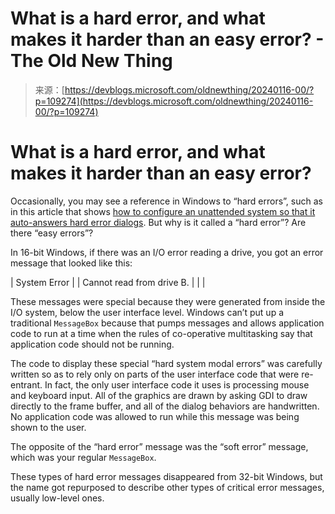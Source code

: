 <!--yml
category: 未分类
date: 2024-05-27 14:37:57
-->

# What is a hard error, and what makes it harder than an easy error? - The Old New Thing

> 来源：[https://devblogs.microsoft.com/oldnewthing/20240116-00/?p=109274](https://devblogs.microsoft.com/oldnewthing/20240116-00/?p=109274)

# What is a hard error, and what makes it harder than an easy error?

Occasionally, you may see a reference in Windows to “hard errors”, such as in this article that shows [how to configure an unattended system so that it auto-answers hard error dialogs](https://learn.microsoft.com/en-us/troubleshoot/windows/win32/hard-error-popup-mode "How to change hard error popup handling in Windows"). But why is it called a “hard error”? Are there “easy errors”?

In 16-bit Windows, if there was an I/O error reading a drive, you got an error message that looked like this:

| System Error |
| Cannot read from drive B. |
|  |

These messages were special because they were generated from inside the I/O system, below the user interface level. Windows can’t put up a traditional `MessageBox` because that pumps messages and allows application code to run at a time when the rules of co-operative multitasking say that application code should not be running.

The code to display these special “hard system modal errors” was carefully written so as to rely only on parts of the user interface code that were re-entrant. In fact, the only user interface code it uses is processing mouse and keyboard input. All of the graphics are drawn by asking GDI to draw directly to the frame buffer, and all of the dialog behaviors are handwritten. No application code was allowed to run while this message was being shown to the user.

The opposite of the “hard error” message was the “soft error” message, which was your regular `MessageBox`.

These types of hard error messages disappeared from 32-bit Windows, but the name got repurposed to describe other types of critical error messages, usually low-level ones.